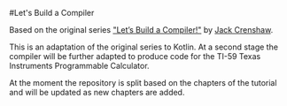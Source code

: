 #Let's Build a Compiler

Based on the original series ["Let’s Build a Compiler!"](https://compilers.iecc.com/crenshaw) by [Jack Crenshaw](https://jackcrenshaw.com/).

This is an adaptation of the original series to Kotlin. At a second stage the compiler will be further adapted to produce code for the TI-59 Texas Instruments Programmable Calculator.

At the moment the repository is split based on the chapters of the tutorial and will be updated as new chapters are added.

